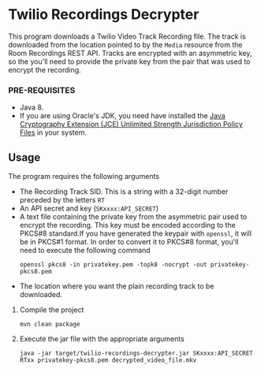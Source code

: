 # Twilio Recordings Decrypter

This program downloads a Twilio Video Track Recording file. The track is downloaded from the location pointed to by the 
`Media` resource from the Room Recordings REST API. Tracks are encrypted with an asymmetric key, so the you'll need to 
provide the private key from the pair that was used to encrypt the recording.

### PRE-REQUISITES

* Java 8.
* If you are using Oracle's JDK, you need have installed the [Java Cryptography Extension (JCE) Unlimited Strength Jurisdiction Policy Files](http://www.oracle.com/technetwork/java/javase/downloads/jce8-download-2133166.html)
in your system.

## Usage

The program requires the following arguments
* The Recording Track SID. This is a string with a 32-digit number preceded by the letters `RT`
* An API secret and key (`SKxxxx:API_SECRET`)
* A text file containing the private key from the asymmetric pair used to encrypt the recording. This key must be 
encoded according to the PKCS#8 standard.If you have generated the keypair with `openssl`, it will be in PKCS#1 format.
In order to convert it to PKCS#8 format, you'll need to execute the following command 
    ```
    openssl pkcs8 -in privatekey.pem -topk8 -nocrypt -out privatekey-pkcs8.pem
    ```
* The location where you want the plain recording track to be downloaded.

1. Compile the project
    ```
    mvn clean package
    ```
2. Execute the jar file with the appropriate arguments
    ```
    java -jar target/twilio-recordings-decrypter.jar SKxxxx:API_SECRET RTxx privatekey-pkcs8.pem decrypted_video_file.mkv
    ```